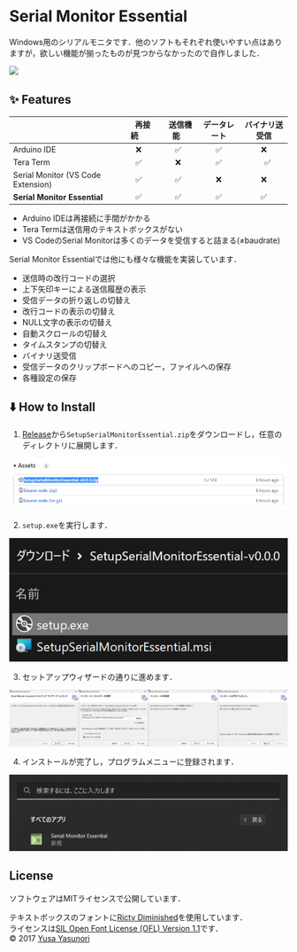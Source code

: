 # Serial Monitor Essential
Windows用のシリアルモニタです．他のソフトもそれぞれ使いやすい点はありますが，欲しい機能が揃ったものが見つからなかったので自作しました．

![](/README/image/window.gif)

## :sparkles: Features
|| &nbsp;&nbsp;&nbsp;&nbsp;再接続&nbsp;&nbsp;&nbsp;&nbsp;  | &nbsp;&nbsp;送信機能&nbsp;&nbsp;  |  データレート | バイナリ送受信 |
| :--- | :---: | :---: | :---: | :---: |
| Arduino IDE  | :x: | :white_check_mark: | :white_check_mark: | :x: |
| Tera Term  | :white_check_mark: | :x: | :white_check_mark: |　:white_check_mark: |
| Serial Monitor (VS Code Extension)  | :white_check_mark: | :white_check_mark: | :x: | :x: |
| **Serial Monitor Essential**  | :white_check_mark: | :white_check_mark: | :white_check_mark: | :white_check_mark: |

* Arduino IDEは再接続に手間がかかる
* Tera Termは送信用のテキストボックスがない
* VS CodeのSerial Monitorは多くのデータを受信すると詰まる(≠baudrate)

Serial Monitor Essentialでは他にも様々な機能を実装しています．
* 送信時の改行コードの選択
* 上下矢印キーによる送信履歴の表示
* 受信データの折り返しの切替え
* 改行コードの表示の切替え
* NULL文字の表示の切替え
* 自動スクロールの切替え
* タイムスタンプの切替え
* バイナリ送受信
* 受信データのクリップボードへのコピー，ファイルへの保存
* 各種設定の保存

## :arrow_down: How to Install
1. [Release](https://github.com/771-8bit/SerialMonitorEssential/releases)から```SetupSerialMonitorEssential.zip```をダウンロードし，任意のディレクトリに展開します．

![](/README/image/download.png)

2. ```setup.exe```を実行します．

![](/README/image/setup.png)

3. セットアップウィザードの通りに進めます．

![](/README/image/SetupWizard.png) 

4. インストールが完了し，プログラムメニューに登録されます．

![](/README/image/ProgramMenu.png)

## License
ソフトウェアはMITライセンスで公開しています．

テキストボックスのフォントに[Ricty Diminished](https://rictyfonts.github.io/diminished)を使用しています．  
ライセンスは[SIL Open Font License (OFL) Version 1.1](http://scripts.sil.org/ofl)です．  
© 2017 [Yusa Yasunori](http://www.yusa.lab.uec.ac.jp/~yusa/)

